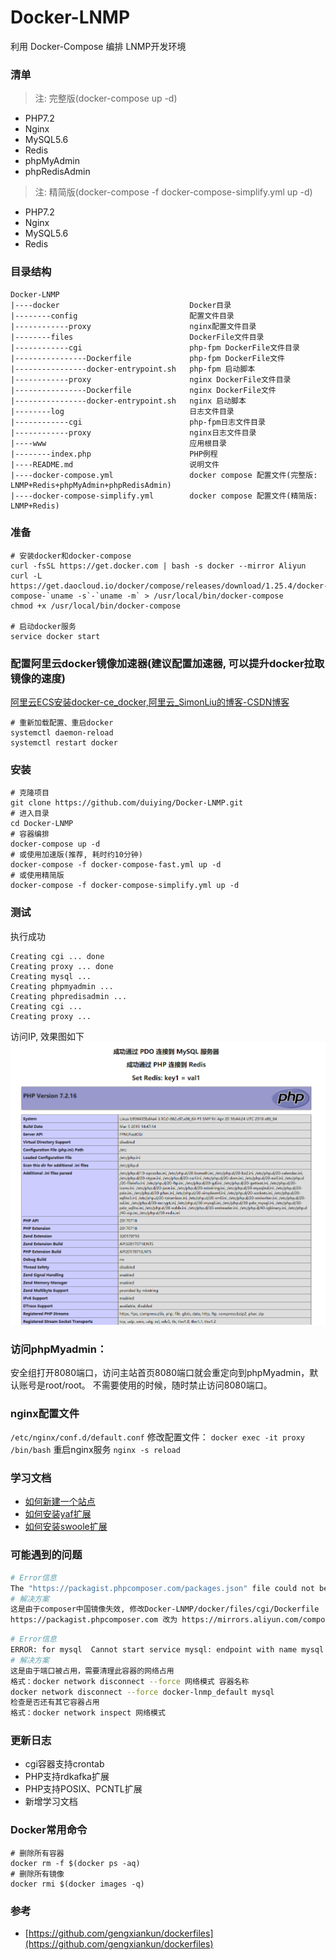 # Docker-LNMP
利用 Docker-Compose 编排 LNMP开发环境  

### 清单
> 注: 完整版(docker-compose up -d)
- PHP7.2
- Nginx
- MySQL5.6
- Redis
- phpMyAdmin
- phpRedisAdmin
> 注: 精简版(docker-compose -f docker-compose-simplify.yml up -d)
- PHP7.2
- Nginx
- MySQL5.6
- Redis
### 目录结构
```
Docker-LNMP
|----docker                             Docker目录
|--------config                         配置文件目录
|------------proxy                      nginx配置文件目录
|--------files                          DockerFile文件目录
|------------cgi                        php-fpm DockerFile文件目录
|----------------Dockerfile             php-fpm DockerFile文件
|----------------docker-entrypoint.sh   php-fpm 启动脚本
|------------proxy                      nginx DockerFile文件目录
|----------------Dockerfile             nginx DockerFile文件
|----------------docker-entrypoint.sh   nginx 启动脚本
|--------log                            日志文件目录
|------------cgi                        php-fpm日志文件目录
|------------proxy                      nginx日志文件目录
|----www                                应用根目录
|--------index.php                      PHP例程
|----README.md                          说明文件
|----docker-compose.yml                 docker compose 配置文件(完整版: LNMP+Redis+phpMyAdmin+phpRedisAdmin)
|----docker-compose-simplify.yml        docker compose 配置文件(精简版: LNMP+Redis)
```
### 准备
```shell
# 安装docker和docker-compose
curl -fsSL https://get.docker.com | bash -s docker --mirror Aliyun 
curl -L https://get.daocloud.io/docker/compose/releases/download/1.25.4/docker-compose-`uname -s`-`uname -m` > /usr/local/bin/docker-compose
chmod +x /usr/local/bin/docker-compose

# 启动docker服务
service docker start
```
### 配置阿里云docker镜像加速器(建议配置加速器, 可以提升docker拉取镜像的速度)
[阿里云ECS安装docker-ce_docker,阿里云_SimonLiu的博客-CSDN博客](https://blog.csdn.net/toopoo/article/details/104354260)

```shell
# 重新加载配置、重启docker
systemctl daemon-reload 
systemctl restart docker 
```
### 安装
```shell
# 克隆项目
git clone https://github.com/duiying/Docker-LNMP.git
# 进入目录
cd Docker-LNMP
# 容器编排
docker-compose up -d
# 或使用加速版(推荐, 耗时约10分钟)
docker-compose -f docker-compose-fast.yml up -d
# 或使用精简版
docker-compose -f docker-compose-simplify.yml up -d
```
### 测试
执行成功
```
Creating cgi ... done
Creating proxy ... done
Creating mysql ...
Creating phpmyadmin ...
Creating phpredisadmin ...
Creating cgi ...
Creating proxy ...
```
访问IP, 效果图如下    
![效果图](https://raw.githubusercontent.com/duiying/img/master/docker-lnmp.png)

### 访问phpMyadmin：
安全组打开8080端口，访问主站首页8080端口就会重定向到phpMyadmin，默认账号是root/root。
不需要使用的时候，随时禁止访问8080端口。

### nginx配置文件
`/etc/nginx/conf.d/default.conf`
修改配置文件：
`docker exec -it proxy /bin/bash`
重启nginx服务
`nginx -s reload`


### 学习文档
- [如何新建一个站点](docs/如何新建一个站点.md)
- [如何安装yaf扩展](docs/如何安装yaf扩展.md)
- [如何安装swoole扩展](docs/如何安装swoole扩展.md)

### 可能遇到的问题
```bash
# Error信息
The "https://packagist.phpcomposer.com/packages.json" file could not be down
# 解决方案
这是由于composer中国镜像失效, 修改Docker-LNMP/docker/files/cgi/Dockerfile
https://packagist.phpcomposer.com 改为 https://mirrors.aliyun.com/composer/
```

```bash
# Error信息
ERROR: for mysql  Cannot start service mysql: endpoint with name mysql already exists in network docker-lnmp_default
# 解决方案
这是由于端口被占用，需要清理此容器的网络占用
格式：docker network disconnect --force 网络模式 容器名称
docker network disconnect --force docker-lnmp_default mysql
检查是否还有其它容器占用
格式：docker network inspect 网络模式
```
### 更新日志
- cgi容器支持crontab
- PHP支持rdkafka扩展
- PHP支持POSIX、PCNTL扩展
- 新增学习文档

### Docker常用命令
```shell
# 删除所有容器
docker rm -f $(docker ps -aq)  
# 删除所有镜像
docker rmi $(docker images -q)
```

### 参考
- [https://github.com/gengxiankun/dockerfiles](https://github.com/gengxiankun/dockerfiles)
